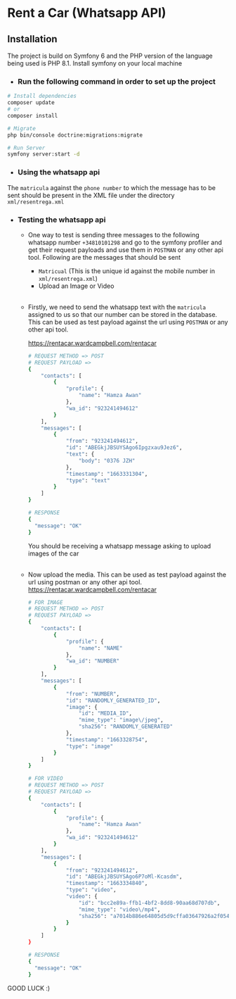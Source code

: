 # Rent a Car (Whatsapp API)
## Installation

The project is build on Symfony 6 and the PHP version of the language being used is PHP 8.1.
Install symfony on your local machine

- ### Run the following command in order to set up the project
```bash
# Install dependencies
composer update
# or
composer install

# Migrate 
php bin/console doctrine:migrations:migrate

# Run Server
symfony server:start -d
```

- ### Using the whatsapp api
The `matricula` against the `phone number` to which the message has to be sent should be present in the XML file under the directory `xml/resentrega.xml`


- ### Testing the whatsapp api
  - One way to test is sending three messages to the following whatsapp number `+34810101298` and go to the symfony profiler and get their request payloads and use them in `POSTMAN` or any other api tool. Following are the messages that should be sent  
    - `Matricual` (This is the unique id against the mobile number in `xml/resentrega.xml`)
    - Upload an Image or Video <br/><br/>
      
  - Firstly, we need to send the whatsapp text with the `matricula` assigned to us so that our number can be stored in the database. This can be used as test payload against the url using `POSTMAN` or any other api tool.

    https://rentacar.wardcampbell.com/rentacar
    ```bash
    # REQUEST METHOD => POST
    # REQUEST PAYLOAD =>
    {
        "contacts": [
            {
                "profile": {
                    "name": "Hamza Awan"
                },
                "wa_id": "923241494612"
            }
        ],
        "messages": [
            {
                "from": "923241494612",
                "id": "ABEGkjJBSUYSAgo6Ipgzxau9Jez6",
                "text": {
                    "body": "0376 JZH"
                },
                "timestamp": "1663331304",
                "type": "text"
            }
        ]
    }
    ```
    ```bash
    # RESPONSE
    {
      "message": "OK"
    }
    ```
    You should be receiving a whatsapp message asking to upload images of the car <br/><br/>
    
  - Now upload the media. This can be used as test payload against the url using postman or any other api tool.<br/>
    https://rentacar.wardcampbell.com/rentacar
    ```bash
    # FOR IMAGE
    # REQUEST METHOD => POST
    # REQUEST PAYLOAD =>
    {
        "contacts": [
            {
                "profile": {
                    "name": "NAME"
                },
                "wa_id": "NUMBER"
            }
        ],
        "messages": [
            {
                "from": "NUMBER",
                "id": "RANDOMLY_GENERATED_ID",
                "image": {
                    "id": "MEDIA_ID",
                    "mime_type": "image\/jpeg",
                    "sha256": "RANDOMLY_GENERATED"
                },
                "timestamp": "1663328754",
                "type": "image"
            }
        ]
    }
    ```
    
    ```bash
    # FOR VIDEO
    # REQUEST METHOD => POST
    # REQUEST PAYLOAD =>
    {
        "contacts": [
            {
                "profile": {
                    "name": "Hamza Awan"
                },
                "wa_id": "923241494612"
            }
        ],
        "messages": [
            {
                "from": "923241494612",
                "id": "ABEGkjJBSUYSAgo6P7oMl-Kcasdm",
                "timestamp": "1663334840",
                "type": "video",
                "video": {
                    "id": "bcc2e89a-ffb1-4bf2-8dd8-90aa68d707db",
                    "mime_type": "video\/mp4",
                    "sha256": "a7014b886e64805d5d9cffa03647926a2f054a410fb93ecc5008b9df6a678050"
                }
            }
        ]
    }
    ```
    ```bash
    # RESPONSE
    {
      "message": "OK"
    }
    ```
    
GOOD LUCK :)